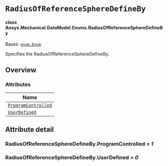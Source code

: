# `RadiusOfReferenceSphereDefineBy`

<a id="ansys.mechanical.stubs.v241.Ansys.Mechanical.DataModel.Enums.RadiusOfReferenceSphereDefineBy"></a>

#### *class* Ansys.Mechanical.DataModel.Enums.RadiusOfReferenceSphereDefineBy

Bases: [`enum.Enum`](https://docs.python.org/3/library/enum.html#enum.Enum)

Specifies the RadiusOfReferenceSphereDefineBy.

<!-- !! processed by numpydoc !! -->

<a id="overview"></a>

## Overview

### Attributes

| Name |
| ----------------------------------------------------------------------------- |
| [`ProgramControlled`](#RadiusOfReferenceSphereDefineBy.ProgramControlled) |
| [`UserDefined`](#RadiusOfReferenceSphereDefineBy.UserDefined) |

<a id="attribute-detail"></a>

## Attribute detail

<a id="RadiusOfReferenceSphereDefineBy.ProgramControlled"></a>

### RadiusOfReferenceSphereDefineBy.ProgramControlled *= 1*

<a id="RadiusOfReferenceSphereDefineBy.UserDefined"></a>

### RadiusOfReferenceSphereDefineBy.UserDefined *= 0*


